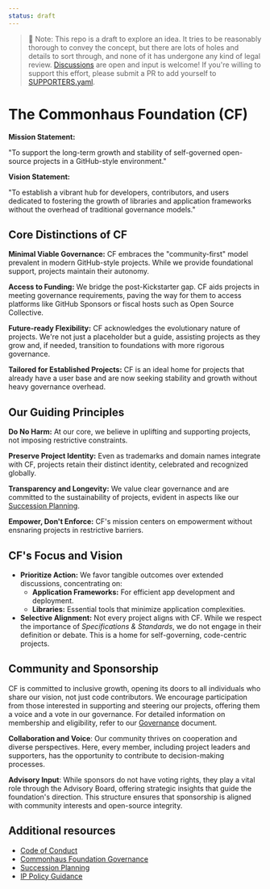 ```yaml
---
status: draft
---
```


> 📝 Note: This repo is a draft to explore an idea. 
> It tries to be reasonably thorough to convey the concept, but there are lots of holes and details to sort through, and none of it has undergone any kind of legal review. 
> [Discussions](https://github.com/commonhaus/foundation-draft/discussions) are open and input is welcome! 
> If you're willing to support this effort, please submit a PR to add yourself to [SUPPORTERS.yaml](https://github.com/commonhaus/foundation-draft/blob/main/SUPPORTERS.yaml).

# The Commonhaus Foundation (CF)

**Mission Statement:**

"To support the long-term growth and stability of self-governed open-source projects in a GitHub-style environment."

**Vision Statement:**

"To establish a vibrant hub for developers, contributors, and users dedicated to fostering the growth of libraries and application frameworks without the overhead of traditional governance models."

[codehaus]: https://www.infoworld.com/article/2892227/codehaus-the-once-great-house-of-code-has-fallen.html
[succession]: governance/succession-plan.md
[ip-policy-guidance]: governance/ip-policy-guidance.md#1-licensing
[governance]: GOVERNANCE.md


## Core Distinctions of CF

**Minimal Viable Governance:** CF embraces the "community-first" model prevalent in modern GitHub-style projects. While we provide foundational support, projects maintain their autonomy.

**Access to Funding:** We bridge the post-Kickstarter gap. CF aids projects in meeting governance requirements, paving the way for them to access platforms like GitHub Sponsors or fiscal hosts such as Open Source Collective.

**Future-ready Flexibility:** CF acknowledges the evolutionary nature of projects. We're not just a placeholder but a guide, assisting projects as they grow and, if needed, transition to foundations with more rigorous governance.

**Tailored for Established Projects:** CF is an ideal home for projects that already have a user base and are now seeking stability and growth without heavy governance overhead.

## Our Guiding Principles

**Do No Harm:** At our core, we believe in uplifting and supporting projects, not imposing restrictive constraints.

**Preserve Project Identity:** Even as trademarks and domain names integrate with CF, projects retain their distinct identity, celebrated and recognized globally.

**Transparency and Longevity:** We value clear governance and are committed to the sustainability of projects, evident in aspects like our [Succession Planning][succession].

**Empower, Don't Enforce:** CF's mission centers on empowerment without ensnaring projects in restrictive barriers.

## CF's Focus and Vision

- **Prioritize Action:** We favor tangible outcomes over extended discussions, concentrating on:
  - **Application Frameworks:** For efficient app development and deployment.
  - **Libraries:** Essential tools that minimize application complexities.
- **Selective Alignment:** Not every project aligns with CF. While we respect the importance of *Specifications & Standards*, we do not engage in their definition or debate. This is a home for self-governing, code-centric projects.

## Community and Sponsorship

CF is committed to inclusive growth, opening its doors to all individuals who share our vision, not just code contributors. We encourage participation from those interested in supporting and steering our projects, offering them a voice and a vote in our governance. For detailed information on membership and eligibility, refer to our [Governance][governance] document.

**Collaboration and Voice**: Our community thrives on cooperation and diverse perspectives. Here, every member, including project leaders and supporters, has the opportunity to contribute to decision-making processes.

**Advisory Input**: While sponsors do not have voting rights, they play a vital role through the Advisory Board, offering strategic insights that guide the foundation's direction. This structure ensures that sponsorship is aligned with community interests and open-source integrity.

## Additional resources

- [Code of Conduct](CODE_OF_CONDUCT.md)
- [Commonhaus Foundation Governance][governance]
- [Succession Planning][succession]
- [IP Policy Guidance][ip-policy-guidance]

